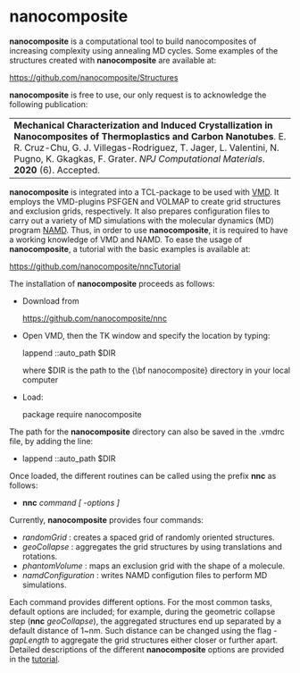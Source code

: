 # nanocomposite


**nanocomposite**  is a computational tool to build nanocomposites of increasing complexity using annealing MD cycles.  Some examples of the structures created with **nanocomposite** are available at:

https://github.com/nanocomposite/Structures

**nanocomposite** is free to use, our only request is to acknowledge the following publication:  

<table>
    <tr>
        <td>
<strong>Mechanical Characterization and Induced Crystallization in Nanocomposites of Thermoplastics and Carbon Nanotubes</strong>. E. R. Cruz-Chu, G. J. Villegas-Rodriguez, T. Jager, L. Valentini, N. Pugno, K. Gkagkas, F. Grater. <i>NPJ Computational Materials</i>. <b>2020</b> (6). Accepted.
</td>
    </tr>
</table>




**nanocomposite**  is integrated into a TCL-package to be used with [VMD](https://www.ks.uiuc.edu/Research/vmd/).   It employs the VMD-plugins PSFGEN and VOLMAP to create grid structures and exclusion grids, respectively.  It also prepares configuration files to carry out a variety of MD simulations with the molecular dynamics (MD) program [NAMD](https://www.ks.uiuc.edu/Research/namd/).  Thus, in order to use **nanocomposite**, it is required to have a working knowledge of VMD and NAMD.  To ease the usage of **nanocomposite**, a tutorial with the basic examples is available at:

https://github.com/nanocomposite/nncTutorial


The installation of **nanocomposite** proceeds as follows:

* Download from

  https://github.com/nanocomposite/nnc
   
* Open VMD, then the TK window and specify the location by typing:

  lappend ::auto_path $DIR

  where \$DIR is the path to the {\bf nanocomposite} directory in your local computer

* Load:

   package require nanocomposite



The path for the **nanocomposite** directory can also be saved in the .vmdrc file,  by adding the line:

* lappend ::auto_path $DIR


Once loaded, the different routines can be called using the prefix **nnc** as follows:

* **nnc** *command [ -options ]*


Currently, **nanocomposite** provides four commands:

* *randomGrid* : creates a spaced grid of randomly oriented structures.
* *geoCollapse* : aggregates the grid structures by using translations and rotations.
* *phantomVolume* : maps an exclusion grid with the shape of a molecule.
* *namdConfiguration* : writes NAMD configution files to perform MD simulations.

Each command provides different options.  For the most common tasks, default options are included; for example, during the geometric collapse step (**nnc** *geoCollapse*), the aggregated structures end up separated by a default distance of 1~nm.    Such distance can be changed using the flag *-gapLength* to aggregate the grid structures either closer or further apart.  Detailed descriptions of the different **nanocomposite** options are provided in the [tutorial](https://github.com/nanocomposite/nncTutorial).
